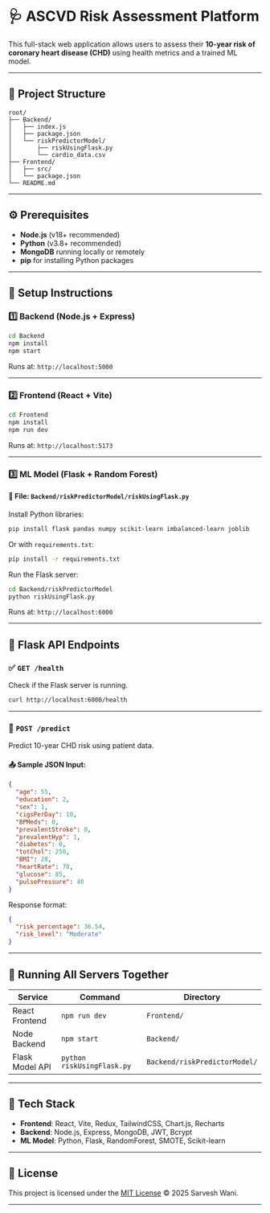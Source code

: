 # 🩺 ASCVD Risk Assessment Platform

This full-stack web application allows users to assess their **10-year risk of coronary heart disease (CHD)** using health metrics and a trained ML model.

---

## 📁 Project Structure

```
root/
├── Backend/
│   ├── index.js
│   ├── package.json
│   └── riskPredictorModel/
│       ├── riskUsingFlask.py
│       └── cardio_data.csv
├── Frontend/
│   ├── src/
│   └── package.json
└── README.md
```

---

## ⚙️ Prerequisites

- **Node.js** (v18+ recommended)
- **Python** (v3.8+ recommended)
- **MongoDB** running locally or remotely
- **pip** for installing Python packages

---

## 🚀 Setup Instructions

### 1️⃣ Backend (Node.js + Express)

```bash
cd Backend
npm install
npm start
```

Runs at: `http://localhost:5000`

---

### 2️⃣ Frontend (React + Vite)

```bash
cd Frontend
npm install
npm run dev
```

Runs at: `http://localhost:5173`

---

### 3️⃣ ML Model (Flask + Random Forest)

#### 📍 File: `Backend/riskPredictorModel/riskUsingFlask.py`

Install Python libraries:

```bash
pip install flask pandas numpy scikit-learn imbalanced-learn joblib
```

Or with `requirements.txt`:

```bash
pip install -r requirements.txt
```

Run the Flask server:

```bash
cd Backend/riskPredictorModel
python riskUsingFlask.py
```

Runs at: `http://localhost:6000`

---

## 🔁 Flask API Endpoints

### ✅ `GET /health`

Check if the Flask server is running.

```bash
curl http://localhost:6000/health
```

---

### 🔮 `POST /predict`

Predict 10-year CHD risk using patient data.

#### 📤 Sample JSON Input:

```json
{
  "age": 55,
  "education": 2,
  "sex": 1,
  "cigsPerDay": 10,
  "BPMeds": 0,
  "prevalentStroke": 0,
  "prevalentHyp": 1,
  "diabetes": 0,
  "totChol": 250,
  "BMI": 28,
  "heartRate": 70,
  "glucose": 85,
  "pulsePressure": 40
}
```

Response format:

```json
{
  "risk_percentage": 36.54,
  "risk_level": "Moderate"
}
```

---

## 🔌 Running All Servers Together

| Service         | Command                    | Directory                     |
| --------------- | -------------------------- | ----------------------------- |
| React Frontend  | `npm run dev`              | `Frontend/`                   |
| Node Backend    | `npm start`                | `Backend/`                    |
| Flask Model API | `python riskUsingFlask.py` | `Backend/riskPredictorModel/` |

---

## 🧠 Tech Stack

- **Frontend**: React, Vite, Redux, TailwindCSS, Chart.js, Recharts
- **Backend**: Node.js, Express, MongoDB, JWT, Bcrypt
- **ML Model**: Python, Flask, RandomForest, SMOTE, Scikit-learn

---

## 📜 License

This project is licensed under the [MIT License](./LICENSE) © 2025 Sarvesh Wani.

---
